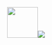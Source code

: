 <p align="center">
    <img height="70" src="https://emoji.gg/assets/emoji/7333-parrotdance.gif"><img src="https://readme-typing-svg.herokuapp.com/?font=Tourney&center=true&color=2CFF00&size=40&width=100&height=80&lines=Dídac%20Fernández"/>
    
</p>
